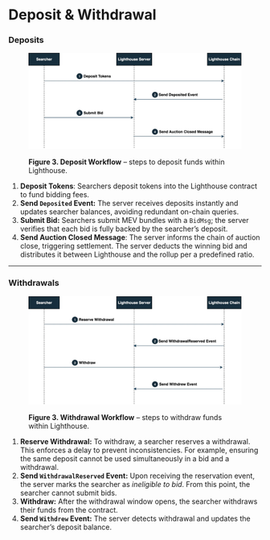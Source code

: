 # Deposit & Withdrawal

### Deposits

<figure><img src="../../.gitbook/assets/image (46).png" alt=""><figcaption><p><strong>Figure 3. Deposit Workflow</strong> – steps to deposit funds within Lighthouse.</p></figcaption></figure>



1. **Deposit Tokens**: Searchers deposit tokens into the Lighthouse contract to fund bidding fees.
2. **Send `Deposited` Event:** The server receives deposits instantly and updates searcher balances, avoiding redundant on-chain queries.
3. **Submit Bid:** Searchers submit MEV bundles with a `BidMsg`; the server verifies that each bid is fully backed by the searcher’s deposit.
4. **Send Auction Closed Message**: The server informs the chain of auction close, triggering settlement. The server deducts the winning bid and distributes it between Lighthouse and the rollup per a predefined ratio.

***

### Withdrawals

<figure><img src="../../.gitbook/assets/image (47).png" alt=""><figcaption><p><strong>Figure 3. Withdrawal Workflow</strong> – steps to withdraw funds within Lighthouse.</p></figcaption></figure>

1. **Reserve Withdrawal:** To withdraw, a searcher reserves a withdrawal. This enforces a delay to prevent inconsistencies. For example, ensuring the same deposit cannot be used simultaneously in a bid and a withdrawal.
2. **Send `WithdrawalReserved` Event:** Upon receiving the reservation event, the server marks the searcher as _ineligible to bid_. From this point, the searcher cannot submit bids.
3. **Withdraw:** After the withdrawal window opens, the searcher withdraws their funds from the contract.
4. **Send `Withdrew` Event:** The server detects withdrawal and updates the searcher’s deposit balance.

